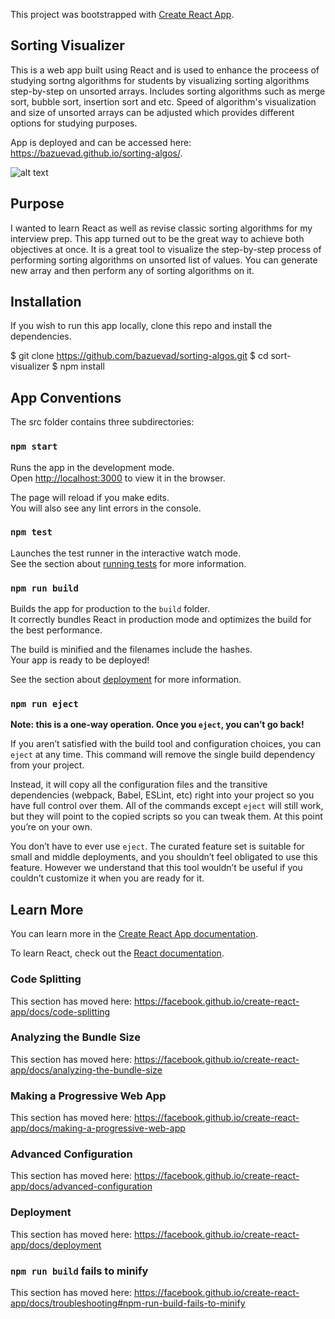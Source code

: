 This project was bootstrapped with [Create React App](https://github.com/facebook/create-react-app).

## Sorting Visualizer

This is a web app built using React and is used to enhance the proceess of studying sortng algorithms for students by visualizing sorting algorithms step-by-step on unsorted arrays. Includes sorting algorithms such as merge sort, bubble sort, insertion sort and etc. Speed of algorithm's visualization and size of unsorted arrays can be adjusted which provides different options for studying purposes. 

App is deployed and can be accessed here: https://bazuevad.github.io/sorting-algos/.

![alt text](https://user-images.githubusercontent.com/62586933/92315441-7dfae300-efb3-11ea-8af4-a494167ff8ea.png)

## Purpose 

I wanted to learn React as well as revise classic sorting algorithms for my interview prep. This app turned out to be the great way to achieve both objectives at once. It is a great tool to visualize the step-by-step process of performing sorting algorithms on unsorted list of values. You can generate new array and then perform any of sorting algorithms on it.

## Installation 

If you wish to run this app locally, clone this repo and install the dependencies.

$ git clone https://github.com/bazuevad/sorting-algos.git
$ cd sort-visualizer
$ npm install

## App Conventions

The src folder contains three subdirectories:




### `npm start`

Runs the app in the development mode.<br />
Open [http://localhost:3000](http://localhost:3000) to view it in the browser.

The page will reload if you make edits.<br />
You will also see any lint errors in the console.

### `npm test`

Launches the test runner in the interactive watch mode.<br />
See the section about [running tests](https://facebook.github.io/create-react-app/docs/running-tests) for more information.

### `npm run build`

Builds the app for production to the `build` folder.<br />
It correctly bundles React in production mode and optimizes the build for the best performance.

The build is minified and the filenames include the hashes.<br />
Your app is ready to be deployed!

See the section about [deployment](https://facebook.github.io/create-react-app/docs/deployment) for more information.

### `npm run eject`

**Note: this is a one-way operation. Once you `eject`, you can’t go back!**

If you aren’t satisfied with the build tool and configuration choices, you can `eject` at any time. This command will remove the single build dependency from your project.

Instead, it will copy all the configuration files and the transitive dependencies (webpack, Babel, ESLint, etc) right into your project so you have full control over them. All of the commands except `eject` will still work, but they will point to the copied scripts so you can tweak them. At this point you’re on your own.

You don’t have to ever use `eject`. The curated feature set is suitable for small and middle deployments, and you shouldn’t feel obligated to use this feature. However we understand that this tool wouldn’t be useful if you couldn’t customize it when you are ready for it.

## Learn More

You can learn more in the [Create React App documentation](https://facebook.github.io/create-react-app/docs/getting-started).

To learn React, check out the [React documentation](https://reactjs.org/).

### Code Splitting

This section has moved here: https://facebook.github.io/create-react-app/docs/code-splitting

### Analyzing the Bundle Size

This section has moved here: https://facebook.github.io/create-react-app/docs/analyzing-the-bundle-size

### Making a Progressive Web App

This section has moved here: https://facebook.github.io/create-react-app/docs/making-a-progressive-web-app

### Advanced Configuration

This section has moved here: https://facebook.github.io/create-react-app/docs/advanced-configuration

### Deployment

This section has moved here: https://facebook.github.io/create-react-app/docs/deployment

### `npm run build` fails to minify

This section has moved here: https://facebook.github.io/create-react-app/docs/troubleshooting#npm-run-build-fails-to-minify

